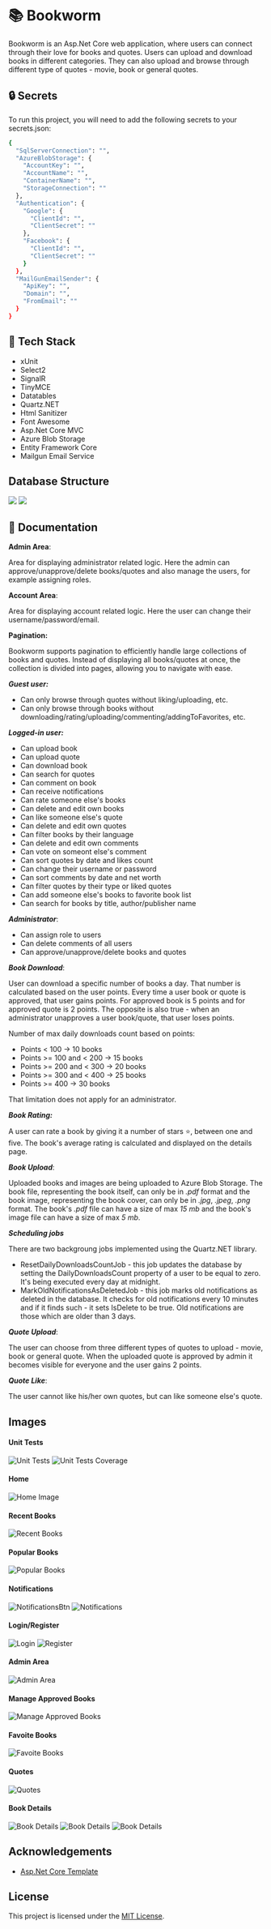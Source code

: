 
# 📚 Bookworm

Bookworm is an Asp.Net Core web application, where users can connect through their love for books and quotes. Users can upload and download books in different categories. They can also upload and browse through different type of quotes - movie, book or general quotes.

## 🔒 Secrets

To run this project, you will need to add the following secrets to your secrets.json:

```bash
{
  "SqlServerConnection": "",
  "AzureBlobStorage": {
    "AccountKey": "",
    "AccountName": "",
    "ContainerName": "",
    "StorageConnection": ""
  },
  "Authentication": {
    "Google": {
      "ClientId": "",
      "ClientSecret": ""
    },
    "Facebook": {
      "ClientId": "",
      "ClientSecret": ""
    }
  },
  "MailGunEmailSender": {
    "ApiKey": "",
    "Domain": "",
    "FromEmail": ""
  }
}
```

## 🚀 Tech Stack

- xUnit
- Select2
- SignalR
- TinyMCE
- Datatables
- Quartz.NET
- Html Sanitizer
- Font Awesome
- Asp.Net Core MVC
- Azure Blob Storage
- Entity Framework Core
- Mailgun Email Service

## Database Structure

![](./screenshots/databaseDiagram1.png)
![](./screenshots/databaseDiagram2.png)

## 📖 Documentation

**Admin Area**:

Area for displaying administrator related logic. Here the admin can approve/unapprove/delete books/quotes and also manage the users, for example assigning roles.

**Account Area**:

Area for displaying account related logic. Here the user can change their username/password/email.

**Pagination:**

Bookworm supports pagination to efficiently handle large collections of books and quotes. Instead of displaying all books/quotes at once, the collection is divided into pages, allowing you to navigate with ease.

***Guest user:***
- Can only browse through quotes without liking/uploading, etc.
- Can only browse through books without downloading/rating/uploading/commenting/addingToFavorites, etc.

***Logged-in user:***

- Can upload book
- Can upload quote
- Can download book
- Can search for quotes
- Can comment on book
- Can receive notifications
- Can rate someone else's books
- Can delete and edit own books
- Can like someone else's quote
- Can delete and edit own quotes
- Can filter books by their language
- Can delete and edit own comments
- Can vote on someont else's comment
- Can sort quotes by date and likes count
- Can change their username or password
- Can sort comments by date and net worth
- Can filter quotes by their type or liked quotes
- Can add someone else's books to favorite book list
- Can search for books by title, author/publisher name

***Administrator***:

- Can assign role to users
- Can delete comments of all users
- Can approve/unapprove/delete books and quotes

***Book Download***:

User can download a specific number of books a day. That number is calculated based on the user points. Every time a user book or quote is approved, that user gains points. For approved book is 5 points and for approved quote is 2 points. The opposite is also true - when an administrator unapproves a user book/quote, that user loses points.

Number of max daily downloads count based on points:

- Points < 100 -> 10 books
- Points >= 100 and < 200 -> 15 books
- Points >= 200 and < 300 -> 20 books
- Points >= 300 and < 400 -> 25 books
- Points >= 400 -> 30 books

That limitation does not apply for an administrator.

***Book Rating:***

A user can rate a book by giving it a number of stars ⭐, between one and five. The book's average rating is calculated and displayed on the details page.

***Book Upload***:

Uploaded books and images are being uploaded to Azure Blob Storage.
The book file, representing the book itself, can only be in *.pdf* format and the book image, representing the book cover, can only be in *.jpg*, *.jpeg*, *.png* format. The book's *.pdf* file can have a size of max *15 mb* and the book's image file can have a size of max *5 mb*.

***Scheduling jobs***

There are two backgroung jobs implemented using the Quartz.NET library.

- ResetDailyDownloadsCountJob - this job updates the database by setting the DailyDownloadsCount property of a user to be equal to zero. It's being executed every day at midnight.
- MarkOldNotificationsAsDeletedJob - this job marks old notifications as deleted in the database. It checks for old notifications every 10 minutes and if it finds such - it sets IsDelete to be true. Old notifications are those which are older than 3 days.

***Quote Upload***:

The user can choose from three different types of quotes to upload - movie, book or general quote. When the uploaded quote is approved by admin it becomes visible for everyone and the user gains 2 points.

***Quote Like***:

The user cannot like his/her own quotes, but can like someone else's quote.

## Images

#### Unit Tests

![Unit Tests](./screenshots/tests.png)
![Unit Tests Coverage](./screenshots/tests-coverage.png)

#### Home

![Home Image](./screenshots/home.png)

#### Recent Books

![Recent Books](./screenshots/recentBooks.png)

#### Popular Books

![Popular Books](./screenshots/popularBooks.png)

#### Notifications

![NotificationsBtn](./screenshots/notificationsBtn.png)
![Notifications](./screenshots/notificationsPage.png)

#### Login/Register

![Login](./screenshots/login.png)
![Register](./screenshots/register.png)

#### Admin Area

![Admin Area](./screenshots/adminArea.png)

#### Manage Approved Books

![Manage Approved Books](./screenshots/manage-approved-books.png)

#### Favoite Books

![Favoite Books](./screenshots/favoriteBooks.png)

#### Quotes

![Quotes](./screenshots/quotes.png)

#### Book Details

![Book Details](./screenshots/book-details1.png)
![Book Details](./screenshots/book-details2.png)
![Book Details](./screenshots/book-details3.png)

## Acknowledgements

 - [Asp.Net Core Template](https://github.com/NikolayIT/ASP.NET-Core-Template)

## License

This project is licensed under the [MIT License](https://choosealicense.com/licenses/mit/).